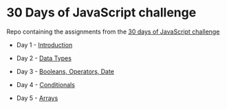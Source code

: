 # 30 Days of JavaScript challenge

Repo containing the assignments from the [30 days of JavaScript challenge](https://github.com/Asabeneh/30-Days-Of-JavaScript)

- Day 1 - [Introduction](https://github.com/pauline-banye/codersden-js/tree/day1)

- Day 2 - [Data Types](https://github.com/pauline-banye/codersden-js/tree/day2)

- Day 3 - [Booleans, Operators, Date](https://github.com/pauline-banye/codersden-js/tree/day3)

- Day 4 - [Conditionals](https://github.com/pauline-banye/codersden-js/tree/day4)

- Day 5 - [Arrays](https://github.com/pauline-banye/codersden-js/tree/day5)
